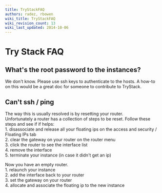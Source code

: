 ```yaml
---
title: TryStackFAQ
authors: radez, rbowen
wiki_title: TryStackFAQ
wiki_revision_count: 13
wiki_last_updated: 2014-10-06
---
```


# Try Stack FAQ

## What's the root password to the instances?

We don't know. Please use ssh keys to authenticate to the hosts. A how-to on this would be a great doc for someone to contribute to TryStack.

## Can't ssh / ping

The way this is usually resolved is by resetting your router.</br> Unfortunately a router has a collection of steps to be reset. Follow these steps and see if if helps:</br> 1. disassociate and release all your floating ips on the access and security / Floating IPs tab</br> 2. clear the gateway on your router on the router menu</br> 3. click the router to see the interface list</br> 4. remove the interface</br> 5. terminate your instance (in case it didn't get an ip)

Now you have an empty router.</br> 1. relaunch your instance</br> 2. add the interface back to your router</br> 3. set the gateway on your router</br> 4. allocate and associate the floating ip to the new instance</br>
